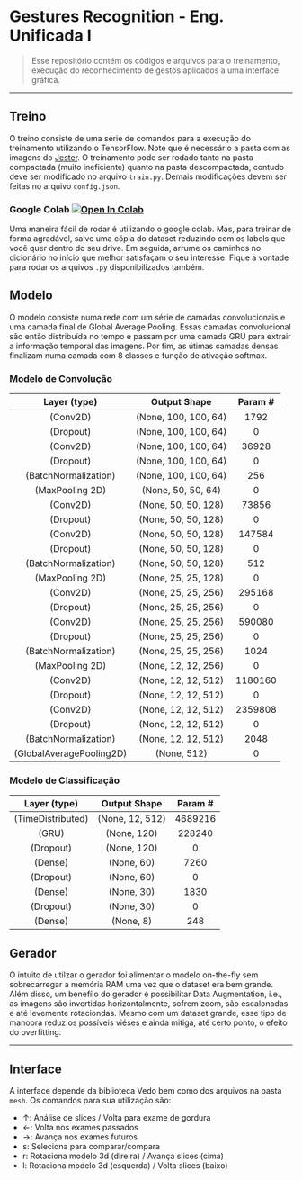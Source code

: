 # Gestures Recognition - Eng. Unificada I

> Esse repositório contém os códigos e arquivos para o treinamento, execução do reconhecimento de gestos aplicados a uma interface gráfica. 

---

## Treino

O treino consiste de uma série de comandos para a execução do treinamento utilizando o TensorFlow. Note que é necessário a pasta com as imagens do [Jester](https://20bn.com/datasets/jester). O treinamento pode ser rodado tanto na pasta compactada (muito ineficiente) quanto na pasta descompactada, contudo deve ser modificado no arquivo `train.py`. Demais modificações devem ser feitas no arquivo `config.json`.

### Google Colab [![Open In Colab](https://colab.research.google.com/assets/colab-badge.svg)](https://colab.research.google.com/drive/1S3rzcHJ5_0XAPc_M9x8-HB4DkScFk1vc?usp=sharing)

Uma maneira fácil de rodar é utilizando o google colab. Mas, para treinar de forma agradável, salve uma cópia do dataset reduzindo com os labels que você quer dentro do seu drive. Em seguida, arrume os caminhos no dicionário no início que melhor satisfaçam o seu interesse. Fique a vontade para rodar os arquivos `.py` disponibilizados também. 

## Modelo

O modelo consiste numa rede com um série de camadas convolucionais e uma camada final de Global Average Pooling. Essas camadas convolucional são então distribuída no tempo e passam por uma camada GRU para extrair a informação temporal das imagens. Por fim, as útimas camadas densas finalizam numa camada com 8 classes e função de ativação softmax.

### Modelo de Convolução

|Layer (type)               |  Output Shape           |   Param #   |
|:-------------------------:|:-----------------------:|:-----------:|
| (Conv2D)          | (None, 100, 100, 64)    |  1792       |
| (Dropout)        | (None, 100, 100, 64)    |  0          |
| (Conv2D)          | (None, 100, 100, 64)    |  36928      |
| (Dropout)        | (None, 100, 100, 64)    |  0          |
| (BatchNormalization)| (None, 100, 100, 64)    |  256        |
| (MaxPooling 2D) | (None, 50, 50, 64)      |  0          |
| (Conv2D)          | (None, 50, 50, 128)     |  73856      |
| (Dropout)        | (None, 50, 50, 128)     |  0          |
| (Conv2D)          | (None, 50, 50, 128)     |  147584     |
| (Dropout)        | (None, 50, 50, 128)     |  0          |
| (BatchNormalization)| (None, 50, 50, 128)     |  512        |
| (MaxPooling 2D)  | (None, 25, 25, 128)     |  0          |
| (Conv2D)          | (None, 25, 25, 256)     |  295168     |
| (Dropout)        | (None, 25, 25, 256)     |  0          |
| (Conv2D)          | (None, 25, 25, 256)     |  590080     |
| (Dropout)        | (None, 25, 25, 256)     |  0          |
| (BatchNormalization)| (None, 25, 25, 256)     |  1024       |
| (MaxPooling 2D)| (None, 12, 12, 256)     |  0          |
| (Conv2D)          | (None, 12, 12, 512)     |  1180160    |
| (Dropout)        | (None, 12, 12, 512)     |  0          |
| (Conv2D)          | (None, 12, 12, 512)     |  2359808    |
| (Dropout)        | (None, 12, 12, 512)     |  0          |
| (BatchNormalization)| (None, 12, 12, 512)     |  2048       |
| (GlobalAveragePooling2D)| (None, 512)             |  0          |

### Modelo de Classificação

| Layer (type) |                Output Shape     |         Param # |  
|:------------:|:-------------------------------:|:---------------:|
| (TimeDistributed)  | (None, 12, 512) |          4689216 |  
| (GRU) |                   (None, 120) |              228240   | 
| (Dropout) |         (None, 120) |              0        | 
| (Dense) |               (None, 60) |               7260     | 
| (Dropout) |         (None, 60) |               0        | 
| (Dense) |             (None, 30) |               1830     |
| (Dropout) |        (None, 30) |               0        | 
| (Dense) |             (None, 8) |                248      | 

## Gerador

O intuito de utilzar o gerador foi alimentar o modelo on-the-fly sem sobrecarregar a memória RAM uma vez que o dataset era bem grande. Além disso, um benefíio do gerador é possibilitar Data Augmentation, i.e., as imagens são invertidas horizontalmente, sofrem zoom, são escalonadas e até levemente rotaciondas. Mesmo com um dataset grande, esse tipo de manobra reduz os possíveis viéses e ainda mitiga, até certo ponto, o efeito do overfitting.

---

## Interface

A interface depende da biblioteca Vedo bem como dos arquivos na pasta `mesh`. Os comandos para sua utilização são:

- ↑: Análise de slices / Volta para exame de gordura
- ←: Volta nos exames passados
- →: Avança nos exames futuros
- s: Seleciona para comparar/compara
- r: Rotaciona modelo 3d (direira) / Avança slices (cima)
- l: Rotaciona modelo 3d (esquerda) / Volta slices (baixo)
